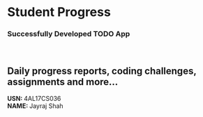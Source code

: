 # Student Progress

### Successfully Developed TODO App

<br>

## Daily progress reports, coding challenges, assignments and more...

<b> USN: </b> 4AL17CS036 <br>
<b> NAME: </b> Jayraj Shah
